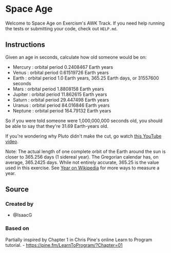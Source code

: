 # Space Age

Welcome to Space Age on Exercism's AWK Track.
If you need help running the tests or submitting your code, check out `HELP.md`.

## Instructions

Given an age in seconds, calculate how old someone would be on:

- Mercury : orbital period 0.2408467 Earth years
- Venus   : orbital period 0.61519726 Earth years
- Earth   : orbital period 1.0 Earth years, 365.25 Earth days, or 31557600 seconds
- Mars    : orbital period 1.8808158 Earth years
- Jupiter : orbital period 11.862615 Earth years
- Saturn  : orbital period 29.447498 Earth years
- Uranus  : orbital period 84.016846 Earth years
- Neptune : orbital period 164.79132 Earth years

So if you were told someone were 1,000,000,000 seconds old, you should
be able to say that they're 31.69 Earth-years old.

If you're wondering why Pluto didn't make the cut, go watch [this YouTube video][pluto-video].

Note: The actual length of one complete orbit of the Earth around the sun is closer to 365.256 days (1 sidereal year).
The Gregorian calendar has, on average, 365.2425 days.
While not entirely accurate, 365.25 is the value used in this exercise.
See [Year on Wikipedia][year] for more ways to measure a year.

[pluto-video]: https://www.youtube.com/watch?v=Z_2gbGXzFbs
[year]: https://en.wikipedia.org/wiki/Year#Summary

## Source

### Created by

- @IsaacG

### Based on

Partially inspired by Chapter 1 in Chris Pine's online Learn to Program tutorial. - https://pine.fm/LearnToProgram/?Chapter=01
